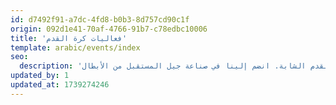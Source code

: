 ```yaml
---
id: d7492f91-a7dc-4fd8-b0b3-8d757cd90c1f
origin: 092d1e41-70af-4766-91b7-c78edbc10006
title: 'فعاليات كرة القدم'
template: arabic/events/index
seo:
  description: 'ابقَ على اطلاع على أحدث فعاليات كرة القدم في أكاديمية مهد. اكتشف المباريات القادمة، والمعسكرات التدريبية، والبرامج الخاصة التي تهدف إلى تنمية وإبراز مواهب كرة القدم الشابة. انضم إلينا في صناعة جيل المستقبل من الأبطال.'
updated_by: 1
updated_at: 1739274246
---
```

